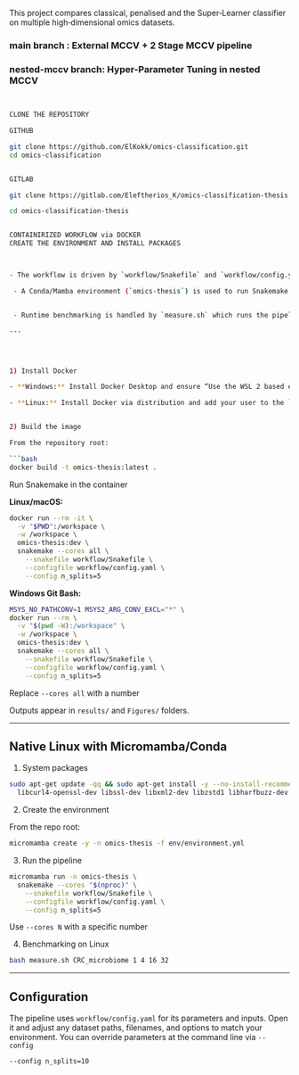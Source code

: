 This project compares classical, penalised and the Super‑Learner classifier on multiple high‑dimensional omics datasets.


### main branch : External MCCV + 2 Stage MCCV pipeline ###
### nested-mccv branch: Hyper-Parameter Tuning in nested MCCV ###



```bash


CLONE THE REPOSITORY

GITHUB

git clone https://github.com/ElKokk/omics-classification.git
cd omics-classification


GITLAB

git clone https://gitlab.com/Eleftherios_K/omics-classification-thesis.git

cd omics-classification-thesis


CONTAINIRIZED WORKFLOW via DOCKER
CREATE THE ENVIRONMENT AND INSTALL PACKAGES



- The workflow is driven by `workflow/Snakefile` and `workflow/config.yaml`.

 - A Conda/Mamba environment (`omics-thesis`) is used to run Snakemake and tools.


 - Runtime benchmarking is handled by `measure.sh` which runs the pipeline with different core counts and saves figures and tables under `Figures/` and `results/`.

---




1) Install Docker

- **Windows:** Install Docker Desktop and ensure “Use the WSL 2 based engine” is enabled.

- **Linux:** Install Docker via distribution and add your user to the `docker` group.


2) Build the image

From the repository root:

```bash
docker build -t omics-thesis:latest .
```


Run Snakemake in the container



**Linux/macOS:**


```bash
docker run --rm -it \
  -v "$PWD":/workspace \
  -w /workspace \
  omics-thesis:dev \
  snakemake --cores all \
    --snakefile workflow/Snakefile \
    --configfile workflow/config.yaml \
    --config n_splits=5
```


**Windows Git Bash:**


```bash
MSYS_NO_PATHCONV=1 MSYS2_ARG_CONV_EXCL="*" \
docker run --rm \
  -v "$(pwd -W):/workspace" \
  -w /workspace \
  omics-thesis:dev \
  snakemake --cores all \
    --snakefile workflow/Snakefile \
    --configfile workflow/config.yaml \
    --config n_splits=5

```

Replace `--cores all` with a number 







Outputs appear in  `results/` and `Figures/` folders.

---

## Native Linux  with Micromamba/Conda

1) System packages

```bash
sudo apt-get update -qq && sudo apt-get install -y --no-install-recommends \
  libcurl4-openssl-dev libssl-dev libxml2-dev libzstd1 libharfbuzz-dev libfribidi-dev
```



2) Create the environment

From the repo root:
```bash
micromamba create -y -n omics-thesis -f env/environment.yml
```



3) Run the pipeline

```bash
micromamba run -n omics-thesis \
  snakemake --cores "$(nproc)" \
    --snakefile workflow/Snakefile \
    --configfile workflow/config.yaml \
    --config n_splits=5
```

Use `--cores N` with a specific number

4) Benchmarking on Linux

```bash
bash measure.sh CRC_microbiome 1 4 16 32
```

---

## Configuration

The pipeline uses `workflow/config.yaml` for its parameters and inputs. Open it and adjust any dataset paths, filenames, and options to match your environment. You can override parameters at the command line via `--config`


```bash
--config n_splits=10
```

